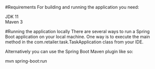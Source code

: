 #Requirements
For building and running the application you need:

JDK 11<br>
Maven 3

#Running the application locally
There are several ways to run a Spring Boot application on your local machine. One way is to execute the main method in the com.retailer.task.TaskApplication class from your IDE.

Alternatively you can use the Spring Boot Maven plugin like so:

mvn spring-boot:run
